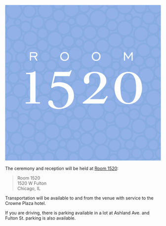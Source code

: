 <div class="topimage"><img src ="/images/1520.png" id="room1520"></img></div>

The ceremony and reception will be held at [Room
1520](https://www.room1520.com/):

> Room 1520  
> 1520 W Fulton  
> Chicago, IL  

Transportation will be available to and from the venue with service to
the Crowne Plaza hotel.  

If you are driving, there is parking available in a lot at Ashland
Ave. and Fulton St. parking is also available.
